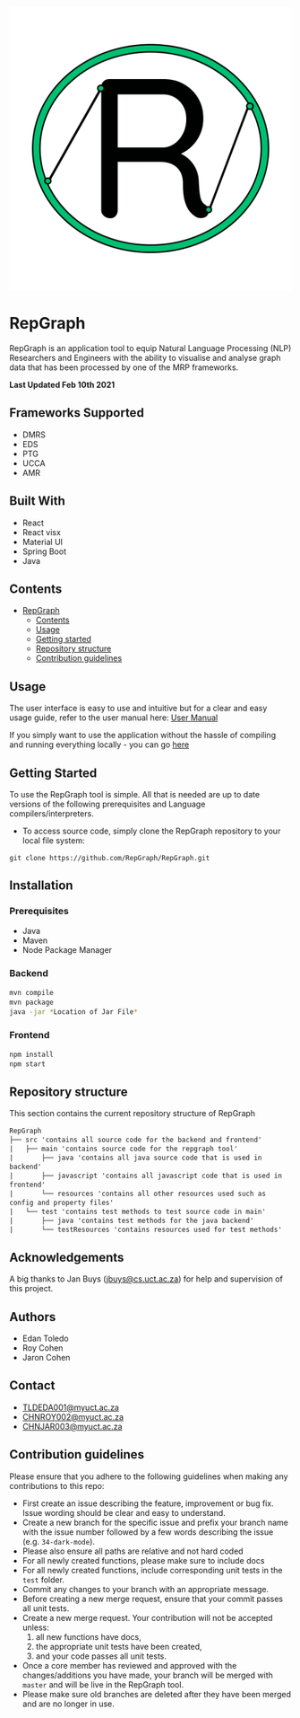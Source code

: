 <p align="center">
    <img src="https://github.com/RepGraph/RepGraph/blob/main/RGLogo.png"> 
</p>

# RepGraph

RepGraph is an application tool to equip Natural Language Processing (NLP) Researchers and Engineers with the ability to visualise and analyse graph data that has been processed by one of the MRP frameworks.

**Last Updated Feb 10th 2021**

## Frameworks Supported
* DMRS
* EDS
* PTG
* UCCA
* AMR

## Built With
* React
* React visx
* Material UI
* Spring Boot
* Java

## Contents
- [RepGraph](#RepGraph)
    - [Contents](#Contents)
    - [Usage](#Usage)
    - [Getting started](#Getting-Started)
    - [Repository structure](#Repository-Structure)
    - [Contribution guidelines](#Contribution-Guidelines)


## Usage
The user interface is easy to use and intuitive but for a clear and easy usage guide, refer to the user manual here: [User Manual](https://github.com/EdanToledo/RepGraph/blob/main/UserManual.pdf)

If you simply want to use the application without the hassle of compiling and running everything locally - you can go [here](http://repgraph.herokuapp.com/)

## Getting Started
To use the RepGraph tool is simple. All that is needed are up to date versions of the following prerequisites and Language compilers/interpreters.

* To access source code, simply clone the RepGraph repository to your local file system:

```commandline
git clone https://github.com/RepGraph/RepGraph.git
```

## Installation
### Prerequisites
* Java
* Maven
* Node Package Manager

### Backend

```bash
mvn compile
mvn package
java -jar *Location of Jar File*
```
### Frontend

```bash
npm install
npm start
```

## Repository structure
This section contains the current repository structure of RepGraph

```commandline
RepGraph
├── src 'contains all source code for the backend and frontend'
|   ├── main 'contains source code for the repgraph tool'
|       ├── java 'contains all java source code that is used in backend'
|       ├── javascript 'contains all javascript code that is used in frontend'
|       └── resources 'contains all other resources used such as config and property files'
|   └── test 'contains test methods to test source code in main'
|       ├── java 'contains test methods for the java backend'
|       └── testResources 'contains resources used for test methods'
```

## Acknowledgements

A big thanks to Jan Buys (jbuys@cs.uct.ac.za) for help and supervision of this project.

## Authors
* Edan Toledo
* Roy Cohen
* Jaron Cohen

## Contact
* TLDEDA001@myuct.ac.za
* CHNROY002@myuct.ac.za
* CHNJAR003@myuct.ac.za

## Contribution guidelines
Please ensure that you adhere to the following guidelines when making any contributions to this repo:

- First create an issue describing the feature, improvement or bug fix. Issue wording should be clear and easy to understand.
- Create a new branch for the specific issue and prefix your branch name with the issue number followed by a few words describing the issue (e.g. `34-dark-mode`).
- Please also ensure all paths are relative and not hard coded
- For all newly created functions, please make sure to include docs
- For all newly created functions, include corresponding unit tests in the `test` folder.
- Commit any changes to your branch with an appropriate message.
- Before creating a new merge request, ensure that your commit passes all unit tests.
- Create a new merge request. Your contribution will not be accepted unless:
    1. all new functions have docs,
    2. the appropriate unit tests have been created,
    3. and your code passes all unit tests.
- Once a core member has reviewed and approved with the changes/additions you have made, your branch will be merged with `master` and will be live in the RepGraph tool.
- Please make sure old branches are deleted after they have been merged and are no longer in use.




